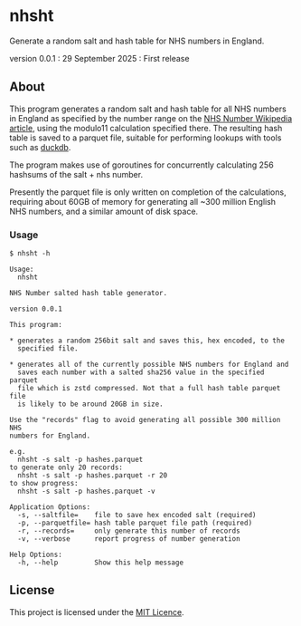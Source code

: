 # nhsht

Generate a random salt and hash table for NHS numbers in England.

version 0.0.1 : 29 September 2025 : First release

## About

This program generates a random salt and hash table for all NHS numbers
in England as specified by the number range on the [NHS Number Wikipedia
article](https://en.wikipedia.org/wiki/NHS_number), using the modulo11
calculation specified there. The resulting hash table is saved to a
parquet file, suitable for performing lookups with tools such as
[duckdb](https://duckdb.org/).

The program makes use of goroutines for concurrently calculating 256
hashsums of the salt + nhs number.

Presently the parquet file is only written on completion of the
calculations, requiring about 60GB of memory for generating all ~300
million English NHS numbers, and a similar amount of disk space.

### Usage

```
$ nhsht -h

Usage:
  nhsht 

NHS Number salted hash table generator.

version 0.0.1

This program: 

* generates a random 256bit salt and saves this, hex encoded, to the
  specified file.

* generates all of the currently possible NHS numbers for England and
  saves each number with a salted sha256 value in the specified parquet
  file which is zstd compressed. Not that a full hash table parquet file
  is likely to be around 20GB in size.

Use the "records" flag to avoid generating all possible 300 million NHS
numbers for England.

e.g.
  nhsht -s salt -p hashes.parquet
to generate only 20 records:
  nhsht -s salt -p hashes.parquet -r 20
to show progress:
  nhsht -s salt -p hashes.parquet -v

Application Options:
  -s, --saltfile=    file to save hex encoded salt (required)
  -p, --parquetfile= hash table parquet file path (required)
  -r, --records=     only generate this number of records
  -v, --verbose      report progress of number generation

Help Options:
  -h, --help         Show this help message

```

## License

This project is licensed under the [MIT Licence](LICENCE).
